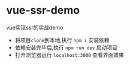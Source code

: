 # vue-ssr-demo
vue实现ssr的实战demo

* 将项目``clone``到本地,执行 ``npm i`` 安装依赖
* 依赖安装完毕后,执行 ``npm run dev`` 启动项目
* 打开浏览器运行 ``localhost:3000`` 查看界面效果